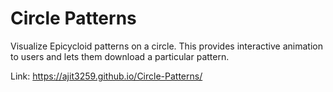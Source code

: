 Circle Patterns
==========

Visualize Epicycloid patterns on a circle. 
This provides interactive animation to users and lets them download a particular pattern.

Link: https://ajit3259.github.io/Circle-Patterns/